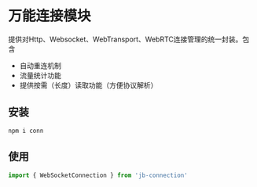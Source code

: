 # 万能连接模块

提供对Http、Websocket、WebTransport、WebRTC连接管理的统一封装。包含

- 自动重连机制
- 流量统计功能
- 提供按需（长度）读取功能（方便协议解析）

## 安装

```
npm i conn
```
## 使用

```ts
import { WebSocketConnection } from 'jb-connection'

```